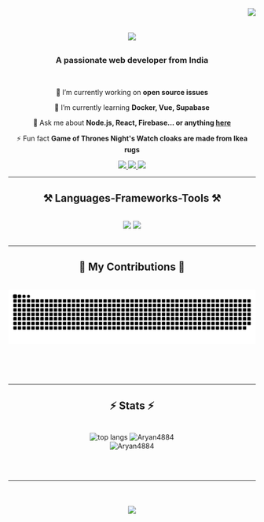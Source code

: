 <img align="right" src="https://visitor-badge.laobi.icu/badge?page_id=salesp07.salesp07" />

<h1 align="center">
    <img src="https://readme-typing-svg.herokuapp.com/?font=Righteous&size=35&center=true&vCenter=true&width=500&height=70&duration=4000&lines=Hi+There!+👋;+I'm+Aryan+Raj!;" />
</h1>

<h3 align="center">A passionate web developer from India</h3>

<br/>

<div align="center">
 
 🔭 I’m currently working on **open source issues**
 
 🌱 I’m currently learning **Docker, Vue, Supabase**

💬 Ask me about **Node.js, React, Firebase... or anything [here](https://github.com/Aryan4884/Aryan4884/issues)**

⚡ Fun fact **Game of Thrones Night's Watch cloaks are made from Ikea rugs**

 </div>
 
<div align="center"> 
  <a href="aryanraj2912n@gmail.com">
    <img src="https://img.shields.io/badge/Gmail-333333?style=for-the-badge&logo=gmail&logoColor=red" />
  </a>
  <a href="https://www.linkedin.com/in/aryan-raj-48n/" target="_blank">
    <img src="https://img.shields.io/badge/LinkedIn-0077B5?style=for-the-badge&logo=linkedin&logoColor=white" target="_blank" />
  </a>
  <a href="[https://salesp07.github.io](https://instagram.com/aryan_raj1608?igshid=OGQ5ZDc2ODk2ZA==)" target="_blank">
     <img src="https://www.google.com/imgres?imgurl=https%3A%2F%2Fstatic-00.iconduck.com%2Fassets.00%2Fsocial-instagram-icon-1024x1024- 
               qshv5qmi.png&tbnid=UJqtJsJ2_YrDQM&vet=12ahUKEwiKt5eMmZaDAxUabmwGHUEzCEIQMygIegUIARCEAQ..i&imgrefurl=https%3A%2F%2Ficonduck.com%2Ficons%2F193720%2Fsocial-instagram&docid=CVI- 
               dBUmytzp3M&w=1024&h=1024&q=instagram%20icon&ved=2ahUKEwiKt5eMmZaDAxUabmwGHUEzCEIQMygIegUIARCEAQ"/>
  </a>
</div>

 <hr/>
 
<h2 align="center">⚒️ Languages-Frameworks-Tools ⚒️</h2>
<br/>
<div align="center">
    <img src="https://skillicons.dev/icons?i=react,bootstrap,mui,html,css,vscode,github,figma,tailwind,git,r" />
    <img src="https://skillicons.dev/icons?i=nodejs,python,javascript,typescript,express,firebase,mongodb,c,java,nextjs,mysql,flask" /><br>
</div>

<br/>
<hr/>

<div align="center">
  <h2>🐍 My Contributions 🐍</h2>
  <br>
  <img alt="snake eating my contributions" src="https://raw.githubusercontent.com/salesp07/salesp07/output/github-contribution-grid-snake.svg" />
  
  <br/><br/><br/>
</div>
<hr/>

<h2 align="center">⚡ Stats ⚡</h2>
<br>
<div align=center>
<img width=390 src="https://github-readme-stats.vercel.app/api/top-langs/?username=Aryan4884&hide=HTML&langs_count=8&layout=compact&theme=react&border_radius=10&size_weight=0.5&count_weight=0.5&exclude_repo=github-readme-stats" alt="top langs" />
<img width=390 src="https://github-readme-stats.vercel.app/api?username=Aryan4884&show_icons=true&locale=en" alt="Aryan4884" />
<br/>
<img width=325 align="center" src="https://github-readme-streak-stats.herokuapp.com/?user=Aryan4884&" alt="Aryan4884" />

</div>

<br/><br/>

<hr/>
<h1 align="center">
    <img src="https://readme-typing-svg.herokuapp.com/?font=Righteous&size=35&center=true&vCenter=true&width=500&height=70&duration=4000&lines=Thanks+for+visting!+👋;+I'm+always+down+there;+to+colab!;" />
</h1>


<br/>
